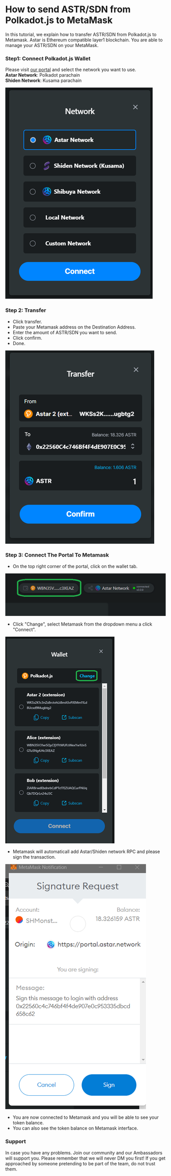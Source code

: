 # How to send ASTR/SDN from Polkadot.js to MetaMask

In this tutorial, we explain how to transfer ASTR/SDN from Polkadot.js to Metamask. Astar is Ethereum compatible layer1 blockchain. You are able to manage your ASTR/SDN on your MetaMask.&#x20;

### Step1: Connect Polkadot.js Wallet

Please visit [our portal](https://portal.astar.network/#/balance/wallet) and select the network you want to use.\
**Astar Network**: Polkadot parachain\
**Shiden Network**: Kusama parachain

![](<../../.gitbook/assets/image (127) (1).png>)

### Step 2: Transfer

* Click transfer.
* Paste your Metamask address on the Destination Address.
* Enter the amount of ASTR/SDN you want to send.
* Click confirm.
* Done.

![Transferring tokens to Metamask](<../../.gitbook/assets/image (126) (1).png>)

### Step 3: Connect The Portal To Metamask

* On the top right corner of the portal, click on the wallet tab.

![](<../../.gitbook/assets/image (109).png>)

* Click "Change", select Metamask from the dropdown menu a click "Connect".

![Switching wallet](<../../.gitbook/assets/image (120) (1) (1).png>)

* Metamask will automaticall add Astar/Shiden network RPC and please sign the transaction.

![Sign the request](<../../.gitbook/assets/image (111) (1).png>)

* You are now connected to Metamask and you will be able to see your token balance.&#x20;
* You can also see the token balance on Metamask interface.

### Support

In case you have any problems. Join our community and our Ambassadors will support you. Please remember that we will never DM you first! If you get approached by someone pretending to be part of the team, do not trust them.

